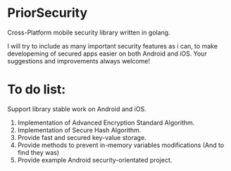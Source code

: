 # PriorSecurity
Cross-Platform mobile security library written in golang.

I will try to include as many important security features as i can, to make developeming of secured apps easier on both Android and iOS.
Your suggestions and improvements always welcome!

# To do list:
Support library stable work on Android and iOS.
1) Implementation of Advanced Encryption Standard Algorithm.
2) Implementation of Secure Hash Algorithm.
3) Provide fast and secured key-value storage.
4) Provide methods to prevent in-memory variables modifications (And to find they was)
5) Provide example Android security-orientated project.
